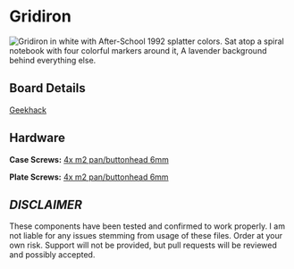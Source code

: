 # Gridiron

![Gridiron in white with After-School 1992 splatter colors. Sat atop a spiral notebook with four colorful markers around it, A lavender background behind everything else.](https://i.imgur.com/8u0ILIm.jpg)

## Board Details

[Geekhack](https://geekhack.org/index.php?topic=118494.0)

## Hardware

**Case Screws:** [4x m2 pan/buttonhead 6mm](https://www.mcmaster.com/92095A453/)

**Plate Screws:** [4x m2 pan/buttonhead 6mm](https://www.mcmaster.com/92095A453/)

## ***DISCLAIMER***
These components have been tested and confirmed to work properly. I am not liable for any issues stemming from usage of these files. Order at your own risk. Support will not be provided, but pull requests will be reviewed and possibly accepted.
